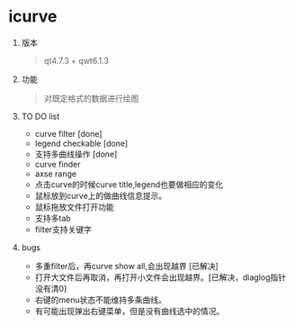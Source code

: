 icurve
=

1. 版本   
   > qt4.7.3 + qwt6.1.3
   > ​
2. 功能
   > 对既定格式的数据进行绘图
   > ​
3. TO DO list
   - curve filter [done]
   - legend checkable [done]
   - 支持多曲线操作 [done]
   - curve finder 
   - axse  range
   - 点击curve的时候curve title,legend也要做相应的变化
   - 鼠标放到curve上的做曲线信息提示。
   - 鼠标拖放文件打开功能
   - 支持多tab
   - filter支持关键字


1. bugs
   - 多重filter后，再curve show all,会出现越界 [已解决]
   - 打开大文件后再取消，再打开小文件会出现越界。[已解决，diaglog指针没有清0]
   - 右键的menu状态不能维持多条曲线。
   - 有可能出现弹出右键菜单，但是没有曲线选中的情况。